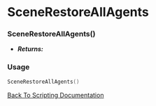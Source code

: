 # SceneRestoreAllAgents

### SceneRestoreAllAgents()
- ***Returns:*** 

### Usage

```Lua
SceneRestoreAllAgents()
```


[Back To Scripting Documentation](../README.md)
